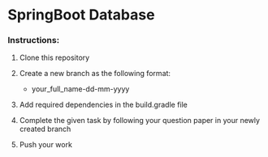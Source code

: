 # SpringBoot Database

### Instructions:

1. Clone this repository
2. Create a new branch as the following format:

    - your_full_name-dd-mm-yyyy
3. Add required dependencies in the build.gradle file
4. Complete the given task by following your question paper in your newly created branch
5. Push your work